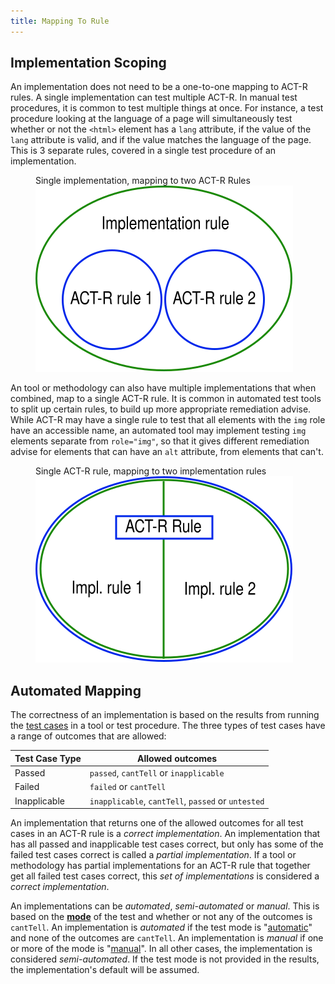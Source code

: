 ```yaml
---
title: Mapping To Rule
---
```


## Implementation Scoping

An implementation does not need to be a one-to-one mapping to ACT-R rules. A single implementation can test multiple ACT-R. In manual test procedures, it is common to test multiple things at once. For instance, a test procedure looking at the language of a page will simultaneously test whether or not the `<html>` element has a `lang` attribute, if the value of the `lang` attribute is valid, and if the value matches the language of the page. This is 3 separate rules, covered in a single test procedure of an implementation.

<figure role="figure" aria-label="Single implementation, mapping to two ACT-R Rules">
  <figcaption>Single implementation, mapping to two ACT-R Rules</figcaption>
  <img src="./images/impl-large-scope.svg" alt="">
</figure>

An tool or methodology can also have multiple implementations that when combined, map to a single ACT-R rule. It is common in automated test tools to split up certain rules, to build up more appropriate remediation advise. While ACT-R may have a single rule to test that all elements with the `img` role have an accessible name, an automated tool may implement testing `img` elements separate from `role="img"`, so that it gives different remediation advise for elements that can have an `alt` attribute, from elements that can't.

<figure role="figure" aria-label="Single ACT-R rule, mapping to two implementation rules">
  <figcaption>Single ACT-R rule, mapping to two implementation rules</figcaption>
  <img src="./images/impl-small-scope.svg" alt="">
</figure>

## Automated Mapping

The correctness of an implementation is based on the results from running the [test cases](../testcases/) in a tool or test procedure. The three types of test cases have a range of outcomes that are allowed:

| Test Case Type | Allowed outcomes                                   |
| -------------- | -------------------------------------------------- |
| Passed         | `passed`, `cantTell` or `inapplicable`             |
| Failed         | `failed` or `cantTell`                             |
| Inapplicable   | `inapplicable`, `cantTell`, `passed` or `untested` |

An implementation that returns one of the allowed outcomes for all test cases in an ACT-R rule is a _correct implementation_. An implementation that has all passed and inapplicable test cases correct, but only has some of the failed test cases correct is called a _partial implementation_. If a tool or methodology has partial implementations for an ACT-R rule that together get all failed test cases correct, this _set of implementations_ is considered a _correct implementation_.

An implementations can be _automated_, _semi-automated_ or _manual_. This is based on the **[mode](https://www.w3.org/TR/EARL10-Schema/#mode)** of the test and whether or not any of the outcomes is `cantTell`. An implementation is _automated_ if the test mode is "[automatic](https://www.w3.org/TR/EARL10-Schema/#automatic)" and none of the outcomes are `cantTell`. An implementation is _manual_ if one or more of the mode is "[manual](https://www.w3.org/TR/EARL10-Schema/#manual)". In all other cases, the implementation is considered _semi-automated_. If the test mode is not provided in the results, the implementation's default will be assumed.
